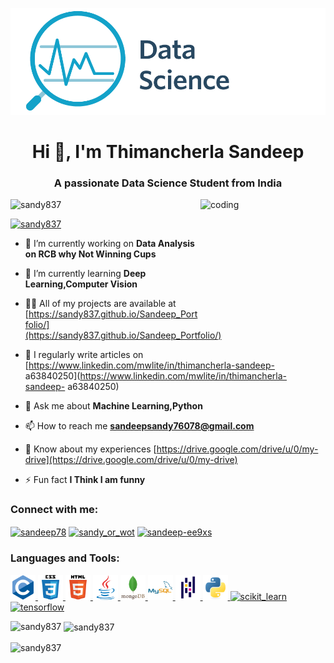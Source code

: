 ![logo](https://github.com/SANDY837/SANDY837/blob/main/1_qzvOZZgHq_allGVXq8RWeQ.png)
<h1 align="center">Hi 👋, I'm Thimancherla Sandeep</h1>
<h3 align="center">A passionate Data Science Student from India</h3>
<img align="right" alt="coding" width="200" height="200" src="https://www.iihglobal.com/wp-content/uploads/2019/02/dcsad.gif"

<p align="left"> <img src="https://komarev.com/ghpvc/?username=sandy837&label=Profile%20views&color=0e75b6&style=flat" alt="sandy837" /> </p>

<p align="left"> <a href="https://github.com/ryo-ma/github-profile-trophy"><img src="https://github-profile-trophy.vercel.app/?username=sandy837" alt="sandy837" /></a> </p>

- 🔭 I’m currently working on **Data Analysis on RCB why Not Winning Cups**

- 🌱 I’m currently learning **Deep Learning,Computer Vision**

- 👨‍💻 All of my projects are available at [https://sandy837.github.io/Sandeep_Portfolio/](https://sandy837.github.io/Sandeep_Portfolio/)

- 📝 I regularly write articles on [https://www.linkedin.com/mwlite/in/thimancherla-sandeep- a63840250](https://www.linkedin.com/mwlite/in/thimancherla-sandeep- a63840250)

- 💬 Ask me about **Machine Learning,Python**

- 📫 How to reach me **sandeepsandy76078@gmail.com**

- 📄 Know about my experiences [https://drive.google.com/drive/u/0/my-drive](https://drive.google.com/drive/u/0/my-drive)

- ⚡ Fun fact **I Think I am funny**

<h3 align="left">Connect with me:</h3>
<p align="left">
<a href="https://kaggle.com/sandeep78" target="blank"><img align="center" src="https://raw.githubusercontent.com/rahuldkjain/github-profile-readme-generator/master/src/images/icons/Social/kaggle.svg" alt="sandeep78" height="30" width="40" /></a>
<a href="https://instagram.com/sandy_or_wot" target="blank"><img align="center" src="https://raw.githubusercontent.com/rahuldkjain/github-profile-readme-generator/master/src/images/icons/Social/instagram.svg" alt="sandy_or_wot" height="30" width="40" /></a>
<a href="https://www.youtube.com/c/sandeep-ee9xs" target="blank"><img align="center" src="https://raw.githubusercontent.com/rahuldkjain/github-profile-readme-generator/master/src/images/icons/Social/youtube.svg" alt="sandeep-ee9xs" height="30" width="40" /></a>
</p>

<h3 align="left">Languages and Tools:</h3>
<p align="left"> <a href="https://www.cprogramming.com/" target="_blank" rel="noreferrer"> <img src="https://raw.githubusercontent.com/devicons/devicon/master/icons/c/c-original.svg" alt="c" width="40" height="40"/> </a> <a href="https://www.w3schools.com/css/" target="_blank" rel="noreferrer"> <img src="https://raw.githubusercontent.com/devicons/devicon/master/icons/css3/css3-original-wordmark.svg" alt="css3" width="40" height="40"/> </a> <a href="https://www.w3.org/html/" target="_blank" rel="noreferrer"> <img src="https://raw.githubusercontent.com/devicons/devicon/master/icons/html5/html5-original-wordmark.svg" alt="html5" width="40" height="40"/> </a> <a href="https://www.java.com" target="_blank" rel="noreferrer"> <img src="https://raw.githubusercontent.com/devicons/devicon/master/icons/java/java-original.svg" alt="java" width="40" height="40"/> </a> <a href="https://www.mongodb.com/" target="_blank" rel="noreferrer"> <img src="https://raw.githubusercontent.com/devicons/devicon/master/icons/mongodb/mongodb-original-wordmark.svg" alt="mongodb" width="40" height="40"/> </a> <a href="https://www.mysql.com/" target="_blank" rel="noreferrer"> <img src="https://raw.githubusercontent.com/devicons/devicon/master/icons/mysql/mysql-original-wordmark.svg" alt="mysql" width="40" height="40"/> </a> <a href="https://pandas.pydata.org/" target="_blank" rel="noreferrer"> <img src="https://raw.githubusercontent.com/devicons/devicon/2ae2a900d2f041da66e950e4d48052658d850630/icons/pandas/pandas-original.svg" alt="pandas" width="40" height="40"/> </a> <a href="https://www.python.org" target="_blank" rel="noreferrer"> <img src="https://raw.githubusercontent.com/devicons/devicon/master/icons/python/python-original.svg" alt="python" width="40" height="40"/> </a> <a href="https://scikit-learn.org/" target="_blank" rel="noreferrer"> <img src="https://upload.wikimedia.org/wikipedia/commons/0/05/Scikit_learn_logo_small.svg" alt="scikit_learn" width="40" height="40"/> </a> <a href="https://www.tensorflow.org" target="_blank" rel="noreferrer"> <img src="https://www.vectorlogo.zone/logos/tensorflow/tensorflow-icon.svg" alt="tensorflow" width="40" height="40"/> </a> </p>

<p><img align="left" src="https://github-readme-stats.vercel.app/api/top-langs?username=sandy837&show_icons=true&locale=en&layout=compact" alt="sandy837" /></p>

<p>&nbsp;<img align="center" src="https://github-readme-stats.vercel.app/api?username=sandy837&show_icons=true&locale=en" alt="sandy837" /></p>

<p><img align="center" src="https://github-readme-streak-stats.herokuapp.com/?user=sandy837&" alt="sandy837" /></p>
